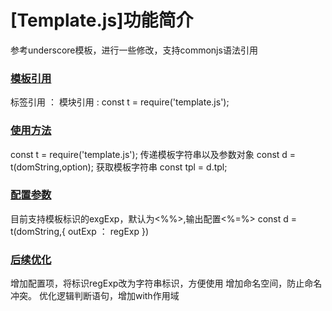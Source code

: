# [Template.js]功能简介
参考underscore模板，进行一些修改，支持commonjs语法引用
### [模板引用]()
标签引用 ： <script type="text/javascript" src="/template.js"></script>
模块引用 : const t = require('template.js');
### [使用方法]()
const t = require('template.js');
传递模板字符串以及参数对象
const d = t(domString,option);
获取模板字符串
const tpl = d.tpl;
### [配置参数]()
目前支持模板标识的exgExp，默认为<%%>,输出配置<%=%>
const d = t(domString,{
          outExp ： regExp
})
### [后续优化]()
增加配置项，将标识regExp改为字符串标识，方便使用
增加命名空间，防止命名冲突。
优化逻辑判断语句，增加with作用域

